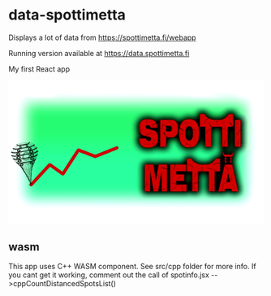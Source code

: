 # data-spottimetta

Displays a lot of data from https://spottimetta.fi/webapp

Running version available at https://data.spottimetta.fi

My first React app

![Data Spottimettä Logo](https://github.com/paivanjerry/data-spottimetta/blob/master/src/images/spottimettadataotsikko.gif)

## wasm

This app uses C++ WASM component. See src/cpp folder for more info.
If you cant get it working, comment out the call of spotinfo.jsx -->cppCountDistancedSpotsList()